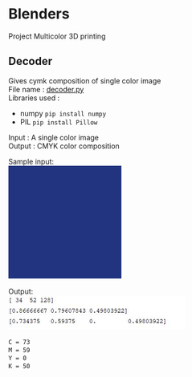 # Blenders
Project Multicolor 3D printing

## Decoder
Gives cymk composition of single color image <br>
File name : [decoder.py](https://github.com/amangautam015/Blenders/blob/master/decoder.py "Decoder")<br>
Libraries used : <br>
- numpy `pip install numpy`
- PIL `pip install Pillow`

Input :  A single color image<br>
Output : CMYK color composition

Sample input:<br>
![alt text](https://github.com/amangautam015/Blenders/blob/master/file.jpg)

Output:<br>
![alt text](https://github.com/amangautam015/Blenders/blob/master/Capture.JPG)

```
C = 73
M = 59
Y = 0
K = 50
```
